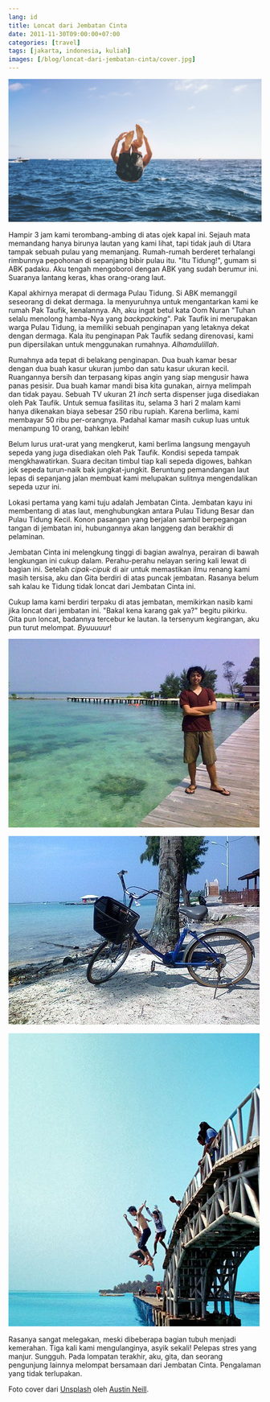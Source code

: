 ```yaml
---
lang: id
title: Loncat dari Jembatan Cinta
date: 2011-11-30T09:00:00+07:00
categories: [travel]
tags: [jakarta, indonesia, kuliah]
images: [/blog/loncat-dari-jembatan-cinta/cover.jpg]
---
```

![Loncat dari Jembatan Cinta](cover.jpg)

Hampir 3 jam kami terombang-ambing di atas ojek kapal ini. Sejauh mata memandang hanya birunya lautan yang kami lihat, tapi tidak jauh di Utara tampak sebuah pulau yang memanjang. Rumah-rumah berderet terhalangi rimbunnya pepohonan di sepanjang bibir pulau itu. "Itu Tidung!", gumam si ABK padaku. Aku tengah mengoborol dengan ABK yang sudah berumur ini. Suaranya lantang keras, khas orang-orang laut.

Kapal akhirnya merapat di dermaga Pulau Tidung. Si ABK memanggil seseorang di dekat dermaga. Ia menyuruhnya untuk mengantarkan kami ke rumah Pak Taufik, kenalannya. Ah, aku ingat betul kata Oom Nuran "Tuhan selalu menolong hamba-Nya yang *backpacking*". Pak Taufik ini merupakan warga Pulau Tidung, ia memiliki sebuah penginapan yang letaknya dekat dengan dermaga. Kala itu penginapan Pak Taufik sedang direnovasi, kami pun dipersilakan untuk menggunakan rumahnya. *Alhamdulillah*.

Rumahnya ada tepat di belakang penginapan. Dua buah kamar besar dengan dua buah kasur ukuran jumbo dan satu kasur ukuran kecil. Ruangannya bersih dan terpasang kipas angin yang siap mengusir hawa panas pesisir. Dua buah kamar mandi bisa kita gunakan, airnya melimpah dan tidak payau. Sebuah TV ukuran 21 *inch* serta dispenser juga disediakan oleh Pak Taufik. Untuk semua fasilitas itu, selama 3 hari 2 malam kami hanya dikenakan biaya sebesar 250 ribu rupiah. Karena berlima, kami membayar 50 ribu per-orangnya. Padahal kamar masih cukup luas untuk menampung 10 orang, bahkan lebih!

Belum lurus urat-urat yang mengkerut, kami berlima langsung mengayuh sepeda yang juga disediakan oleh Pak Taufik. Kondisi sepeda tampak mengkhawatirkan. Suara decitan timbul tiap kali sepeda digowes, bahkan jok sepeda turun-naik bak jungkat-jungkit. Beruntung pemandangan laut lepas di sepanjang jalan membuat kami melupakan sulitnya mengendalikan sepeda uzur ini.

Lokasi pertama yang kami tuju adalah Jembatan Cinta. Jembatan kayu ini membentang di atas laut, menghubungkan antara Pulau Tidung Besar dan Pulau Tidung Kecil. Konon pasangan yang berjalan sambil berpegangan tangan di jembatan ini, hubungannya akan langgeng dan berakhir di pelaminan.

Jembatan Cinta ini melengkung tinggi di bagian awalnya, perairan di bawah lengkungan ini cukup dalam. Perahu-perahu nelayan sering kali lewat di bagian ini. Setelah *cipak-cipuk* di air untuk memastikan ilmu renang kami masih tersisa, aku dan Gita berdiri di atas puncak jembatan. Rasanya belum sah kalau ke Tidung tidak loncat dari Jembatan Cinta ini.

Cukup lama kami berdiri terpaku di atas jembatan, memikirkan nasib kami jika loncat dari jembatan ini. "Bakal kena karang gak ya?" begitu pikirku. Gita pun loncat, badannya tercebur ke lautan. Ia tersenyum kegirangan, aku pun turut melompat. *Byuuuuur*!

![Febri di atas Jembatan Cinta, Pulau Tidung.](01-jembatan-cinta.jpg)

![Sepeda yang kami gunakan untuk menjelajahi pulau Tidung.](02-sepeda-di-tepi-pantai.jpg)

![Loncat dari Jembatan Cinta.](03-loncat-dari-jembatan-cinta.jpg)

Rasanya sangat melegakan, meski dibeberapa bagian tubuh menjadi kemerahan. Tiga kali kami mengulanginya, asyik sekali! Pelepas stres yang manjur. Sungguh. Pada lompatan terakhir, aku, gita, dan seorang pengunjung lainnya melompat bersamaan dari Jembatan Cinta. Pengalaman yang tidak terlupakan.

Foto cover dari [Unsplash](https://unsplash.com/photos/zNlM2ADjFC0) oleh [Austin Neill](https://unsplash.com/@arstyy).
